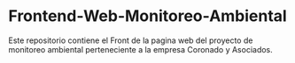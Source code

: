 # Frontend-Web-Monitoreo-Ambiental
Este repositorio contiene el Front de la pagina web del proyecto de monitoreo ambiental perteneciente a la empresa Coronado y Asociados.
